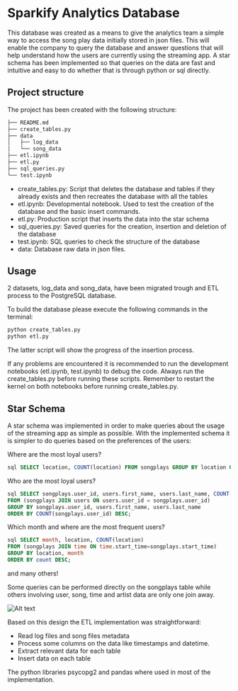 # Sparkify Analytics Database

This database was created as a means to give the analytics team a simple way to access the song play data initially stored in json files. This will enable the company to query the database and answer questions that will help understand how the users are currently using the streaming app. A star schema has been implemented so that queries on the data are fast and intuitive and easy to do whether that is through python or sql directly.

## Project structure

The project has been created with the following structure:

```bash
├── README.md
├── create_tables.py
├── data
│   ├── log_data
│   └── song_data 
├── etl.ipynb
├── etl.py
├── sql_queries.py
└── test.ipynb
```

- create_tables.py: Script that deletes the database and tables if they already exists and then recreates the database with all the tables 
- etl.ipynb: Developmental notebook. Used to test the creation of the database and the basic insert commands.
- etl.py: Production script that inserts the data into the star schema
- sql_queries.py: Saved queries for the creation, insertion and deletion of the database
- test.ipynb: SQL queries to check the structure of the database
- data: Database raw data in json files.

## Usage

2 datasets, log_data and  song_data, have been migrated trough and ETL process to the PostgreSQL database.

To build the database please execute the following commands in the terminal:

```bash
python create_tables.py
python etl.py
```

The latter script will show the progress of the insertion process.

If any problems are encountered it is recommended to run the development notebooks (etl.ipynb, test.ipynb) to debug the code. Always run the create_tables.py before running these scripts. Remember to restart the kernel on both notebooks before running create_tables.py.

## Star Schema

A star schema was implemented in order to make queries about the usage of the streaming app as simple as possible. With the implemented schema it is simpler to do queries based on the preferences of the users:

Where are the most loyal users?

```sql
sql SELECT location, COUNT(location) FROM songplays GROUP BY location ORDER BY count DESC LIMIT 5
```

Who are the most loyal users?

```sql
sql SELECT songplays.user_id, users.first_name, users.last_name, COUNT(songplays.user_id) 
FROM (songplays JOIN users ON users.user_id = songplays.user_id) 
GROUP BY songplays.user_id, users.first_name, users.last_name 
ORDER BY COUNT(songplays.user_id) DESC;
```

Which month and where are the most frequent users?

```sql
sql SELECT month, location, COUNT(location) 
FROM (songplays JOIN time ON time.start_time=songplays.start_time) 
GROUP BY location, month 
ORDER BY count DESC;
```
and many others!

Some queries can be performed directly on the songplays table while others involving user, song, time and artist data are only one join away.

![Alt text](https://raw.githubusercontent.com/Davidcparrar/nanodegree-datamodelingpostgres/main/PostgresStarSchemaSparkify.svg)

Based on this design the ETL implementation was straightforward:

- Read log files and song files metadata
- Process some columns on the data like timestamps and datetime.
- Extract relevant data for each table
- Insert data on each table

The python libraries psycopg2 and pandas where used in most of the implementation.
